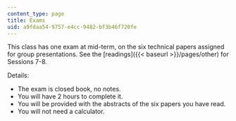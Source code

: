 ```yaml
---
content_type: page
title: Exams
uid: a9fdaa54-9757-e4cc-9482-bf3b46f720fe
---
```


This class has one exam at mid-term, on the six technical papers assigned for group presentations. See the [readings]({{< baseurl >}}/pages/other) for Sessions 7-8.

Details:

*   The exam is closed book, no notes.
*   You will have 2 hours to complete it.
*   You will be provided with the abstracts of the six papers you have read.
*   You will not need a calculator.